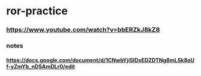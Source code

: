 # ror-practice

### https://www.youtube.com/watch?v=bbERZkJ8kZ8

### notes
#### https://docs.google.com/document/d/1CNwbYjiSlDxEDZDTNg8mLSk8oUf-yZmYb_nDSAmDLr0/edit
